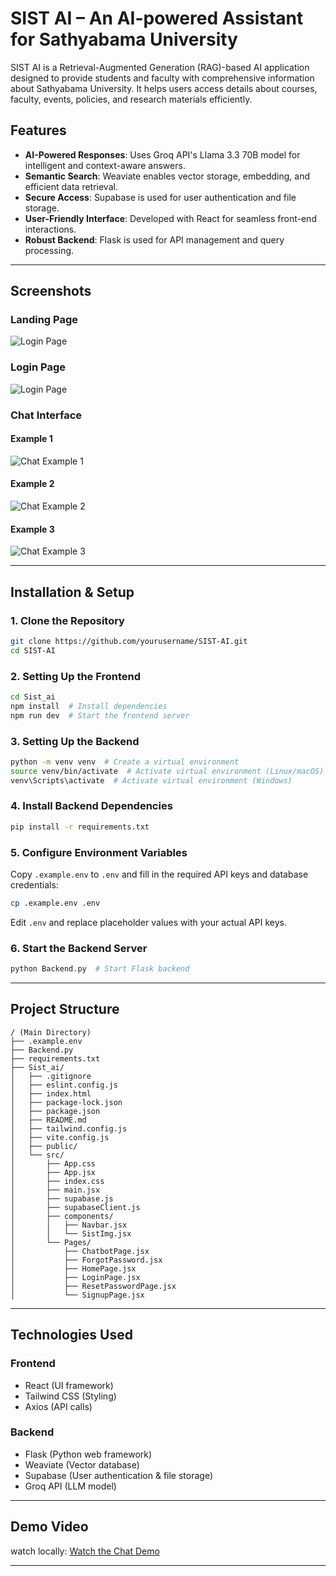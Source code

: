 # SIST AI – An AI-powered Assistant for Sathyabama University

SIST AI is a Retrieval-Augmented Generation (RAG)-based AI application designed to provide students and faculty with comprehensive information about Sathyabama University. It helps users access details about courses, faculty, events, policies, and research materials efficiently.

## Features

- **AI-Powered Responses**: Uses Groq API's Llama 3.3 70B model for intelligent and context-aware answers.
- **Semantic Search**: Weaviate enables vector storage, embedding, and efficient data retrieval.
- **Secure Access**: Supabase is used for user authentication and file storage.
- **User-Friendly Interface**: Developed with React for seamless front-end interactions.
- **Robust Backend**: Flask is used for API management and query processing.

---
## Screenshots

### **Landing Page**
![Login Page](public/landing.png)
### **Login Page**
![Login Page](public/login.png)

### **Chat Interface**
#### **Example 1**
![Chat Example 1](public/chat_1.png)
#### **Example 2**
![Chat Example 2](public/chat_2.png)
#### **Example 3**
![Chat Example 3](public/chat_3.png)

---

## Installation & Setup

### 1. Clone the Repository
```sh
git clone https://github.com/yourusername/SIST-AI.git
cd SIST-AI
```

### 2. Setting Up the Frontend
```sh
cd Sist_ai
npm install  # Install dependencies
npm run dev  # Start the frontend server
```

### 3. Setting Up the Backend
```sh
python -m venv venv  # Create a virtual environment
source venv/bin/activate  # Activate virtual environment (Linux/macOS)
venv\Scripts\activate  # Activate virtual environment (Windows)
```

### 4. Install Backend Dependencies
```sh
pip install -r requirements.txt
```

### 5. Configure Environment Variables
Copy `.example.env` to `.env` and fill in the required API keys and database credentials:
```sh
cp .example.env .env
```
Edit `.env` and replace placeholder values with your actual API keys.

### 6. Start the Backend Server
```sh
python Backend.py  # Start Flask backend
```

---

## Project Structure
```
/ (Main Directory)
├── .example.env
├── Backend.py
├── requirements.txt
├── Sist_ai/
│   ├── .gitignore
│   ├── eslint.config.js
│   ├── index.html
│   ├── package-lock.json
│   ├── package.json
│   ├── README.md
│   ├── tailwind.config.js
│   ├── vite.config.js
│   ├── public/
│   └── src/
│       ├── App.css
│       ├── App.jsx
│       ├── index.css
│       ├── main.jsx
│       ├── supabase.js
│       ├── supabaseClient.js
│       ├── components/
│       │   ├── Navbar.jsx
│       │   └── SistImg.jsx
│       └── Pages/
│           ├── ChatbotPage.jsx
│           ├── ForgotPassword.jsx
│           ├── HomePage.jsx
│           ├── LoginPage.jsx
│           ├── ResetPasswordPage.jsx
│           └── SignupPage.jsx
```

---

## Technologies Used

### **Frontend**
- React (UI framework)
- Tailwind CSS (Styling)
- Axios (API calls)

### **Backend**
- Flask (Python web framework)
- Weaviate (Vector database)
- Supabase (User authentication & file storage)
- Groq API (LLM model)

---



## Demo Video
watch locally:
[Watch the Chat Demo](public/Chat.mp4)

---

